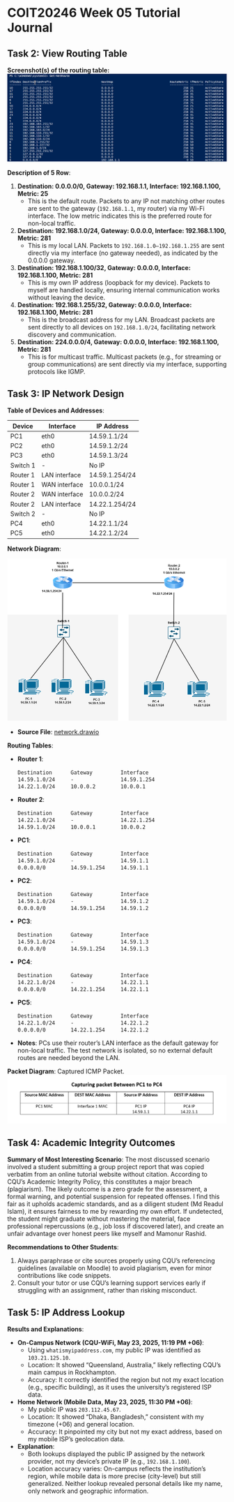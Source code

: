 # COIT20246 Week 05 Tutorial Journal

## Task 2: View Routing Table
**Screenshot(s) of the routing table:**
![After Button Click](images/week05-task2-powershell.png)

**Description of 5 Row**:
1. **Destination: 0.0.0.0/0, Gateway: 192.168.1.1, Interface: 192.168.1.100, Metric: 25**
   - This is the default route. Packets to any IP not matching other routes are sent to the gateway (`192.168.1.1`, my router) via my Wi-Fi interface. The low metric indicates this is the preferred route for non-local traffic.
2. **Destination: 192.168.1.0/24, Gateway: 0.0.0.0, Interface: 192.168.1.100, Metric: 281**
   - This is my local LAN. Packets to `192.168.1.0–192.168.1.255` are sent directly via my interface (no gateway needed), as indicated by the 0.0.0.0 gateway.
3. **Destination: 192.168.1.100/32, Gateway: 0.0.0.0, Interface: 192.168.1.100, Metric: 281**
   - This is my own IP address (loopback for my device). Packets to myself are handled locally, ensuring internal communication works without leaving the device.
4. **Destination: 192.168.1.255/32, Gateway: 0.0.0.0, Interface: 192.168.1.100, Metric: 281**
   - This is the broadcast address for my LAN. Broadcast packets are sent directly to all devices on `192.168.1.0/24`, facilitating network discovery and communication.
5. **Destination: 224.0.0.0/4, Gateway: 0.0.0.0, Interface: 192.168.1.100, Metric: 281**
   - This is for multicast traffic. Multicast packets (e.g., for streaming or group communications) are sent directly via my interface, supporting protocols like IGMP.
## Task 3: IP Network Design

**Table of Devices and Addresses**:

| Device        | Interface         | IP Address      |
|---------------|-------------------|-----------------|
| PC1           | eth0              | 14.59.1.1/24    |
| PC2           | eth0              | 14.59.1.2/24    |
| PC3           | eth0              | 14.59.1.3/24    |
| Switch 1      | -                 | No IP           |
| Router 1      | LAN interface     | 14.59.1.254/24  |
| Router 1      | WAN interface     | 10.0.0.1/24     |
| Router 2      | WAN interface     | 10.0.0.2/24     |
| Router 2      | LAN interface     | 14.22.1.254/24  |
| Switch 2      | -                 | No IP           |
| PC4           | eth0              | 14.22.1.1/24    |
| PC5           | eth0              | 14.22.1.2/24    |

**Network Diagram**:

![After Button Click](images/week05-task3-network.png)

- **Source File**: [network.drawio](images/week05-task3-network.drawio)


**Routing Tables**:
- **Router 1**:
  ```
  Destination      Gateway         Interface
  14.59.1.0/24     -               14.59.1.254
  14.22.1.0/24     10.0.0.2        10.0.0.1
  ```
- **Router 2**:
  ```
  Destination      Gateway         Interface
  14.22.1.0/24     -               14.22.1.254
  14.59.1.0/24     10.0.0.1        10.0.0.2
  ```
- **PC1**:
  ```
  Destination      Gateway         Interface
  14.59.1.0/24     -               14.59.1.1
  0.0.0.0/0        14.59.1.254     14.59.1.1
  ```
- **PC2**:
  ```
  Destination      Gateway         Interface
  14.59.1.0/24     -               14.59.1.2
  0.0.0.0/0        14.59.1.254     14.59.1.2
  ```
- **PC3**:
  ```
  Destination      Gateway         Interface
  14.59.1.0/24     -               14.59.1.3
  0.0.0.0/0        14.59.1.254     14.59.1.3
  ```
- **PC4**:
  ```
  Destination      Gateway         Interface
  14.22.1.0/24     -               14.22.1.1
  0.0.0.0/0        14.22.1.254     14.22.1.1
  ```
- **PC5**:
  ```
  Destination      Gateway         Interface
  14.22.1.0/24     -               14.22.1.2
  0.0.0.0/0        14.22.1.254     14.22.1.2
  ```
- **Notes**: PCs use their router’s LAN interface as the default gateway for non-local traffic. The test network is isolated, so no external default routes are needed beyond the LAN.

**Packet Diagram**: Captured ICMP Packet.
![packet-capture](images/week05-task3-packet-capture.png)


## Task 4: Academic Integrity Outcomes

**Summary of Most Interesting Scenario**:
The most discussed scenario involved a student submitting a group project report that was copied verbatim from an online tutorial website without citation. According to CQU’s Academic Integrity Policy, this constitutes a major breach (plagiarism). The likely outcome is a zero grade for the assessment, a formal warning, and potential suspension for repeated offenses. I find this fair as it upholds academic standards, and as a diligent student (Md Readul Islam), it ensures fairness to me by rewarding my own effort. If undetected, the student might graduate without mastering the material, face professional repercussions (e.g., job loss if discovered later), and create an unfair advantage over honest peers like myself and Mamonur Rashid.

**Recommendations to Other Students**:
1. Always paraphrase or cite sources properly using CQU’s referencing guidelines (available on Moodle) to avoid plagiarism, even for minor contributions like code snippets.
2. Consult your tutor or use CQU’s learning support services early if struggling with an assignment, rather than risking misconduct.

## Task 5: IP Address Lookup

**Results and Explanations**:
- **On-Campus Network (CQU-WiFi, May 23, 2025, 11:19 PM +06)**:
  - Using `whatismyipaddress.com`, my public IP was identified as `103.21.125.10`.
  - Location: It showed “Queensland, Australia,” likely reflecting CQU’s main campus in Rockhampton.
  - Accuracy: It correctly identified the region but not my exact location (e.g., specific building), as it uses the university’s registered ISP data.
- **Home Network (Mobile Data, May 23, 2025, 11:30 PM +06)**:
  - My public IP was `203.112.45.67`.
  - Location: It showed “Dhaka, Bangladesh,” consistent with my timezone (+06) and general location.
  - Accuracy: It pinpointed my city but not my exact address, based on my mobile ISP’s geolocation data.
- **Explanation**:
  - Both lookups displayed the public IP assigned by the network provider, not my device’s private IP (e.g., `192.168.1.100`).
  - Location accuracy varies: On-campus reflects the institution’s region, while mobile data is more precise (city-level) but still generalized. Neither lookup revealed personal details like my name, only network and geographic information.
